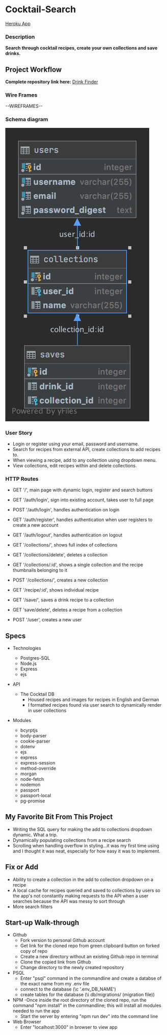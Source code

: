 # Cocktail-Search

<a href="https://blooming-journey-07077.herokuapp.com/">Heroku App</a>

### Description

**Search through cocktail recipes, create your own collections and save drinks.**

## Project Workflow

**Complete repository link here:**
<a href="https://github.com/charlotteresnick/Cocktail-Search">Drink Finder</a>

### Wire Frames
<a>--WIREFRAMES--</a>

### Schema diagram
![Schema](images/schema.png)

### User Story

- Login or register using your email, password and username. 
- Search for recipes from external API, create collections to add recipes to.
- When viewing a recipe, add to any collection using dropdown menu.
- View collections, edit recipes within and delete collections.

### HTTP Routes

- GET '/', main page with dynamic login, register and search buttons

- GET '/auth/login', sign into existing account, takes user to full page 
- POST '/auth/login', handles authentication on login
- GET '/auth/register', handles authentication when user registers to create a new account
- GET '/auth/logout', handles authentication on logout

- GET '/collections/', shows full index of collections
- GET '/collections/delete', deletes a collection
- GET '/collections/:id', shows a single collection and the recipe thumbnails belonging to it
- POST '/collections/', creates a new collection

- GET '/recipe/:id', shows individual recipe

- GET '/save/', saves a drink recipe to a collection
- GET 'save/delete', deletes a recipe from a collection

- POST '/user', creates a new user 
    

## Specs

- Technologies
    - Postgres-SQL
    - Node.js
    - Express
    - ejs

- API
    - The Cocktail DB
        - Housed recipes and images for recipes in English and German
        - I formatted recipes found via user search to dynamically render in user collections 

- Modules
    - bcyrptjs
    - body-parser
    - cookie-parser
    - dotenv
    - ejs
    - express
    - express-session
    - method-override
    - morgan
    - node-fetch
    - nodemon
    - passport
    - passport-local
    - pg-promise

## My Favorite Bit From This Project

- Writing the SQL query for making the add to collections dropdown dynamic. What a trip.
- Dynamically populating collections from a recipe search
- Scrolling when handling overflow in styling...it was my first time using and I thought it was neat, especially for how easy it was to implement.

## Fix or Add

- Ability to create a collection in the add to collection dropdown on a recipe
- A local cache for recipes queried and saved to collections by users so the app's not constantly making requests to the API when a user searches because the API was messy to sort through
- More search filters

## Start-up Walk-through

- Github
    - Fork version to personal Github account
    - Get link for the cloned repo from green clipboard button on forked copy of repo
    - Create a new directory without an existing Github repo in terminal
    - Clone the copied link from Github
    - Change directory to the newly created repository
- PSQL
    - Enter "psql" command in the commandline and create a databse of the exact name from my .env file 
    - connect to the database (\c '.env_DB_NAME')
    - create tables for the database (\i db/migrations/ (migration file))
- NPM
    -Once inside the root directory of the cloned repo, run the command "npm install" in the commandline; this will install all modules needed to run the app
    - Start the server by entering "npm run dev" into the command line
- Web Browser
    - Enter "localhost:3000" in browser to view app
